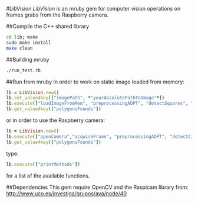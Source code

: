 #LibVision
*LibVision* is an mruby gem for computer vision operations
on frames grabs from the Raspberry camera.

##Compile the C++ shared library 
```sh
cd lib; make
sudo make install
make clean
```
##Building mruby 
```sh
./run_test.rb
```

##Run from mruby
In order to work on static image loaded from memory:
```ruby
lb = LibVision.new()
lb.set_value4key(["imagePath", *"yourAbsolutePathToImage"*])
lb.execute(["loadImageFromMem", "preprocessingADPT", "detectSquares", "saveCandidates"])
lb.get_value4key(["polygonsFounds"])
```
or in order to use the Raspberry camera:

```ruby
lb = LibVision.new()
lb.execute(["openCamera","acquireFrame", "preprocessingADPT", "detectCircles", "holdOnlyRightColored", "saveCandidates"])
lb.get_value4key(["polygonsFounds"])
```

type: 
```ruby
lb.execute(["printMethods"])
```
for a list of the available functions.

##Dependencies
This gem require OpenCV and the Raspicam library from: http://www.uco.es/investiga/grupos/ava/node/40